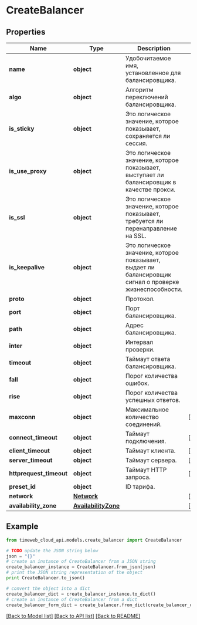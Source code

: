 # CreateBalancer


## Properties
Name | Type | Description | Notes
------------ | ------------- | ------------- | -------------
**name** | **object** | Удобочитаемое имя, установленное для балансировщика. | 
**algo** | **object** | Алгоритм переключений балансировщика. | 
**is_sticky** | **object** | Это логическое значение, которое показывает, сохраняется ли сессия. | 
**is_use_proxy** | **object** | Это логическое значение, которое показывает, выступает ли балансировщик в качестве прокси. | 
**is_ssl** | **object** | Это логическое значение, которое показывает, требуется ли перенаправление на SSL. | 
**is_keepalive** | **object** | Это логическое значение, которое показывает, выдает ли балансировщик сигнал о проверке жизнеспособности. | 
**proto** | **object** | Протокол. | 
**port** | **object** | Порт балансировщика. | 
**path** | **object** | Адрес балансировщика. | 
**inter** | **object** | Интервал проверки. | 
**timeout** | **object** | Таймаут ответа балансировщика. | 
**fall** | **object** | Порог количества ошибок. | 
**rise** | **object** | Порог количества успешных ответов. | 
**maxconn** | **object** | Максимальное количество соединений. | [optional] 
**connect_timeout** | **object** | Таймаут подключения. | [optional] 
**client_timeout** | **object** | Таймаут клиента. | [optional] 
**server_timeout** | **object** | Таймаут сервера. | [optional] 
**httprequest_timeout** | **object** | Таймаут HTTP запроса. | [optional] 
**preset_id** | **object** | ID тарифа. | 
**network** | [**Network**](Network.md) |  | [optional] 
**availability_zone** | [**AvailabilityZone**](AvailabilityZone.md) |  | [optional] 

## Example

```python
from timeweb_cloud_api.models.create_balancer import CreateBalancer

# TODO update the JSON string below
json = "{}"
# create an instance of CreateBalancer from a JSON string
create_balancer_instance = CreateBalancer.from_json(json)
# print the JSON string representation of the object
print CreateBalancer.to_json()

# convert the object into a dict
create_balancer_dict = create_balancer_instance.to_dict()
# create an instance of CreateBalancer from a dict
create_balancer_form_dict = create_balancer.from_dict(create_balancer_dict)
```
[[Back to Model list]](../README.md#documentation-for-models) [[Back to API list]](../README.md#documentation-for-api-endpoints) [[Back to README]](../README.md)


